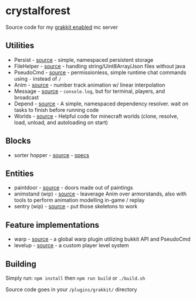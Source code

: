 # crystalforest
Source code for my [grakkit enabled](https://github.com/grakkit/grakkit) mc server

## Utilities
- Persist - [source](./src/utils/persist.ts) - simple, namespaced persistent storage
- FileHelper - [source](./src/utils/filehelper.ts) - handling string/Uint8Array/Json files without java
- PseudoCmd - [source](./src/pseudocmd.ts) - permissionless, simple runtime chat commands using `-` instead of `/`
- Anim - [source](./src/utils/anim.ts) - number track animation w/ linear interpolation
- Message - [source](./src/utils/message.ts) - `console.log`, but for terminal, players, and broadcast
- Depend - [source](./src/tools/depend.ts) - A simple, namespaced dependency resolver. wait on tasks to finish before running code
- Worlds - [source](./src/setup/worlds.ts) - Helpful code for minecraft worlds (clone, resolve, load, unload, and autoloading on start)

## Blocks
- sorter hopper - [source](./src/blocks/sorter.ts) - [specs](./docs/sorter.ts.md)

## Entities
- paintdoor - [source](./src/entities/paintdoor.ts) - doors made out of paintings
- animstand (wip) - [source](./src/entities/animstand.ts) - leaverage Anim over armorstands, also with tools to perform animation modelling in-game / replay
- sentry (wip) - [source](./src/entities/sentry.ts) - put those skeletons to work

## Feature implementations
- warp - [source](./src/tools/warp.ts) - a global warp plugin utilizing bukkit API and PseudoCmd
- levelup - [source](./src/setup/levelup.ts) - a custom player level system
## Building
Simply run:
`npm install`
then
`npm run build` or `./build.sh`

Source code goes in your `/plugins/grakkit/` directory